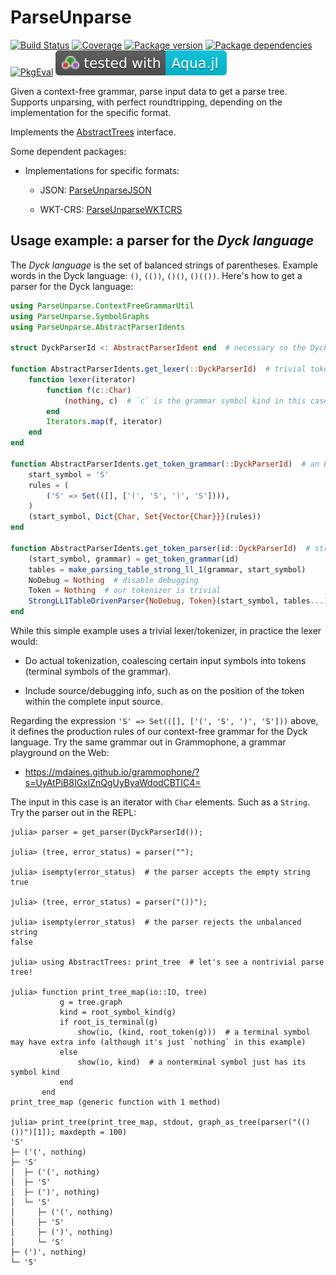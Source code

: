 # ParseUnparse

[![Build Status](https://github.com/JuliaIO/ParseUnparse.jl/actions/workflows/CI.yml/badge.svg?branch=main)](https://github.com/JuliaIO/ParseUnparse.jl/actions/workflows/CI.yml?query=branch%3Amain)
[![Coverage](https://codecov.io/gh/JuliaIO/ParseUnparse.jl/branch/main/graph/badge.svg)](https://codecov.io/gh/JuliaIO/ParseUnparse.jl)
[![Package version](https://juliahub.com/docs/General/ParseUnparse/stable/version.svg)](https://juliahub.com/ui/Packages/General/ParseUnparse)
[![Package dependencies](https://juliahub.com/docs/General/ParseUnparse/stable/deps.svg)](https://juliahub.com/ui/Packages/General/ParseUnparse?t=2)
[![PkgEval](https://JuliaCI.github.io/NanosoldierReports/pkgeval_badges/P/ParseUnparse.svg)](https://JuliaCI.github.io/NanosoldierReports/pkgeval_badges/P/ParseUnparse.html)
[![Aqua](https://raw.githubusercontent.com/JuliaTesting/Aqua.jl/master/badge.svg)](https://github.com/JuliaTesting/Aqua.jl)

Given a context-free grammar, parse input data to get a parse tree. Supports unparsing, with perfect roundtripping, depending on the implementation for the specific format.

Implements the [AbstractTrees](https://github.com/JuliaCollections/AbstractTrees.jl) interface.

Some dependent packages:

* Implementations for specific formats:

    * JSON: [ParseUnparseJSON](https://github.com/JuliaIO/ParseUnparseJSON.jl)

    * WKT-CRS: [ParseUnparseWKTCRS](https://github.com/JuliaIO/ParseUnparseWKTCRS.jl)

## Usage example: a parser for the *Dyck language*

The *Dyck language* is the set of balanced strings of parentheses. Example words in the Dyck language: `()`, `(())`, `()()`, `()(())`. Here's how to get a parser for the Dyck language:

```julia
using ParseUnparse.ContextFreeGrammarUtil
using ParseUnparse.SymbolGraphs
using ParseUnparse.AbstractParserIdents

struct DyckParserId <: AbstractParserIdent end  # necessary so the Dyck language could be dispatched on

function AbstractParserIdents.get_lexer(::DyckParserId)  # trivial tokenizer
    function lexer(iterator)
        function f(c::Char)
            (nothing, c)  # `c` is the grammar symbol kind in this case
        end
        Iterators.map(f, iterator)
    end
end

function AbstractParserIdents.get_token_grammar(::DyckParserId)  # an LL(1) grammar for the Dyck language, with a single nonterminal and two production rules
    start_symbol = 'S'
    rules = (
        ('S' => Set(([], ['(', 'S', ')', 'S']))),
    )
    (start_symbol, Dict{Char, Set{Vector{Char}}}(rules))
end

function AbstractParserIdents.get_token_parser(id::DyckParserId)  # strong-LL(1) parser
    (start_symbol, grammar) = get_token_grammar(id)
    tables = make_parsing_table_strong_ll_1(grammar, start_symbol)
    NoDebug = Nothing  # disable debugging
    Token = Nothing  # our tokenizer is trivial
    StrongLL1TableDrivenParser{NoDebug, Token}(start_symbol, tables...)
end
```

While this simple example uses a trivial lexer/tokenizer, in practice the lexer would:

* Do actual tokenization, coalescing certain input symbols into tokens (terminal symbols of the grammar).

* Include source/debugging info, such as on the position of the token within the complete input source.

Regarding the expression `'S' => Set(([], ['(', 'S', ')', 'S']))` above, it defines the production rules of our context-free grammar for the Dyck language. Try the same grammar out in Grammophone, a grammar playground on the Web:

* https://mdaines.github.io/grammophone/?s=UyAtPiB8IGxlZnQgUyByaWdodCBTIC4=

The input in this case is an iterator with `Char` elements. Such as a `String`. Try the parser out in the REPL:

```julia-repl
julia> parser = get_parser(DyckParserId());

julia> (tree, error_status) = parser("");

julia> isempty(error_status)  # the parser accepts the empty string
true

julia> (tree, error_status) = parser("())");

julia> isempty(error_status)  # the parser rejects the unbalanced string
false

julia> using AbstractTrees: print_tree  # let's see a nontrivial parse tree!

julia> function print_tree_map(io::IO, tree)
           g = tree.graph
           kind = root_symbol_kind(g)
           if root_is_terminal(g)
               show(io, (kind, root_token(g)))  # a terminal symbol may have extra info (although it's just `nothing` in this example)
           else
               show(io, kind)  # a nonterminal symbol just has its symbol kind
           end
       end
print_tree_map (generic function with 1 method)

julia> print_tree(print_tree_map, stdout, graph_as_tree(parser("(()())")[1]); maxdepth = 100)
'S'
├─ ('(', nothing)
├─ 'S'
│  ├─ ('(', nothing)
│  ├─ 'S'
│  ├─ (')', nothing)
│  └─ 'S'
│     ├─ ('(', nothing)
│     ├─ 'S'
│     ├─ (')', nothing)
│     └─ 'S'
├─ (')', nothing)
└─ 'S'
```
